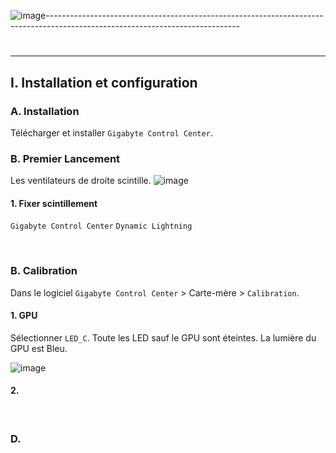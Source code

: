 ![image](https://github.com/user-attachments/assets/b4490cc8-2a0d-41f1-b91b-5250ee2779ec)------------------------------------------------------------------------------------------------------------------------------
# <p align='center'> 
------------------------------------------------------------------------------------------------------------------------------
## I. Installation et configuration
### A. Installation
Télécharger et installer `Gigabyte Control Center`.

### B. Premier Lancement
Les ventilateurs de droite scintille.
![image](https://github.com/user-attachments/assets/4b51be07-a1d8-4c1a-aca6-44927f1ad997)


#### 1. Fixer scintillement

`Gigabyte Control Center`
`Dynamic Lightning`


<br />

### B. Calibration
Dans le logiciel `Gigabyte Control Center` > Carte-mère > `Calibration`.
#### 1. GPU
Sélectionner `LED_C`. Toute les LED sauf le GPU sont éteintes. La lumière du GPU est Bleu.

![image](https://github.com/user-attachments/assets/8f3fd384-55d4-43cc-9d3f-76417e5a98e0)

#### 2.

<br />

### D.
